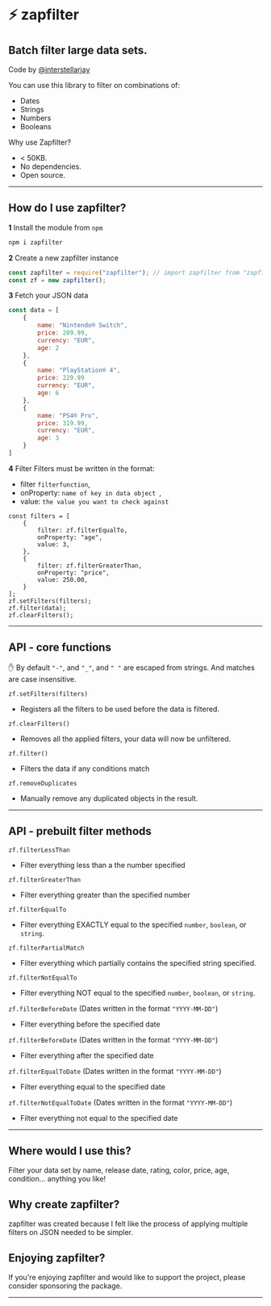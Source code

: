 # :zap: zapfilter 
## Batch filter large data sets.
Code by [@interstellarjay](https://github.com/interstellarjay/)

You can use this library to filter on combinations of:
+ Dates
+ Strings
+ Numbers
+ Booleans

Why use Zapfilter?
+ < 50KB.
+ No dependencies.
+ Open source.

---

## How do I use zapfilter?

**1** Install the module from `npm`

```bash
npm i zapfilter
```

**2** Create a new zapfilter instance

```javascript
const zapfilter = require("zapfilter"); // import zapfilter from "zapfilter"
const zf = new zapfilter();
```

**3** Fetch your JSON data

```javascript
const data = [
	{
		name: "Nintendo® Switch",
		price: 289.99,
		currency: "EUR",
		age: 2
	},
	{
		name: "PlayStation® 4",
		price: 229.99
		currency: "EUR",
		age: 6
	},
	{
		name: "PS4® Pro",
		price: 319.99,
		currency: "EUR",
		age: 3
	}
]
```

**4** Filter
Filters must be written in the format:
+ filter `filterfunction`,
+ onProperty: `name of key in data object `,
+ value: `the value you want to check against`

```
const filters = [
	{
		filter: zf.filterEqualTo,
		onProperty: "age",
		value: 3,
	},
	{
		filter: zf.filterGreaterThan,
		onProperty: "price",
		value: 250.00,
	}
];
zf.setFilters(filters);
zf.filter(data);
zf.clearFilters();
```
---

## API - core functions
:hand: By default `"-"`, and `"_"`, and `" "` are escaped from strings. And matches are case insensitive.

`zf.setFilters(filters)`
- Registers all the filters to be used before the data is filtered.

`zf.clearFilters()`
- Removes all the applied filters, your data will now be unfiltered.

`zf.filter()`
- Filters the data if any conditions match

`zf.removeDuplicates` 
- Manually remove any duplicated objects in the result.

---

## API - prebuilt filter methods

`zf.filterLessThan`
- Filter everything less than a the number specified

`zf.filterGreaterThan`
- Filter everything greater than the specified number

`zf.filterEqualTo` 
- Filter everything EXACTLY equal to the specified `number`, `boolean`, or `string`.

`zf.filterPartialMatch` 
- Filter everything which partially contains the specified string specified.

`zf.filterNotEqualTo`
- Filter everything NOT equal to the specified `number`, `boolean`, or `string`.

`zf.filterBeforeDate` (Dates written in the format `"YYYY-MM-DD"`)
- Filter everything before the specified date

`zf.filterBeforeDate` (Dates written in the format `"YYYY-MM-DD"`)
- Filter everything after the specified date

`zf.filterEqualToDate` (Dates written in the format `"YYYY-MM-DD"`)
- Filter everything equal to the specified date

`zf.filterNotEqualToDate` (Dates written in the format `"YYYY-MM-DD"`)
- Filter everything not equal to the specified date

---

## Where would I use this?
Filter your data set by name, release date, rating, color, price, age, condition... anything you like!

## Why create zapfilter?
zapfilter was created because I felt like the process of applying multiple filters on JSON needed to be simpler.

## Enjoying zapfilter?
If you're enjoying zapfilter and would like to support the project, please consider sponsoring the package.

---
